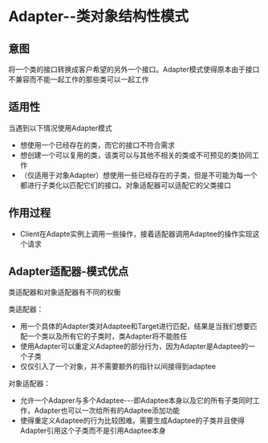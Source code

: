 # Adapter--类对象结构性模式

## 意图

将一个类的接口转换成客户希望的另外一个接口。Adapter模式使得原本由于接口不兼容而不能一起工作的那些类可以一起工作

## 适用性

当遇到以下情况使用Adapter模式

* 想使用一个已经存在的类，而它的接口不符合需求
* 想创建一个可以复用的类，该类可以与其他不相关的类或不可预见的类协同工作
* （仅适用于对象Adapter）想使用一些已经存在的子类，但是不可能为每一个都进行子类化以匹配它们的接口。对象适配器可以适配它的父类接口

## 作用过程

* Client在Adapte实例上调用一些操作，接着适配器调用Adaptee的操作实现这个请求


## Adapter适配器-模式优点

类适配器和对象适配器有不同的权衡

类适配器：

* 用一个具体的Adapter类对Adaptee和Target进行匹配，结果是当我们想要匹配一个类以及所有它的子类时，类Adapter将不能胜任
* 使用Adapter可以重定义Adaptee的部分行为，因为Adapter是Adaptee的一个子类
* 仅仅引入了一个对象，并不需要额外的指针以间接得到adaptee

对象适配器：

* 允许一个Adaprer与多个Adaptee---即Adaptee本身以及它的所有子类同时工作，Adapter也可以一次给所有的Adaptee添加功能
* 使得重定义Adaptee的行为比较困难。需要生成Adaptee的子类并且使得Adapter引用这个子类而不是引用Adaptee本身


